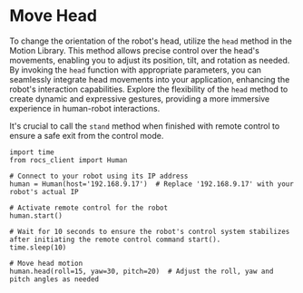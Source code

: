 # Move Head

To change the orientation of the robot's head, utilize the `head` method in the Motion Library. This method allows precise control over the head's movements, enabling you to adjust its position, tilt, and rotation as needed. By invoking the `head` function with appropriate parameters, you can seamlessly integrate head movements into your application, enhancing the robot's interaction capabilities. Explore the flexibility of the `head` method to create dynamic and expressive gestures, providing a more immersive experience in human-robot interactions.

It's crucial to call the `stand` method when finished with remote control to ensure a safe exit from the control mode.

```
import time
from rocs_client import Human

# Connect to your robot using its IP address
human = Human(host='192.168.9.17')  # Replace '192.168.9.17' with your robot's actual IP

# Activate remote control for the robot
human.start()

# Wait for 10 seconds to ensure the robot's control system stabilizes after initiating the remote control command start().
time.sleep(10)

# Move head motion
human.head(roll=15, yaw=30, pitch=20)  # Adjust the roll, yaw and pitch angles as needed

```
